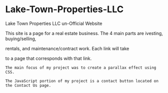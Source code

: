 # Lake-Town-Properties-LLC
Lake Town Properties LLC un-Official Website

This site is a page for a real estate business. The 4 main parts are ivesting, buying/selling,

 rentals, and maintenance/contract work. Each link will take

to a page that corresponds with that link.

	The main focus of my project was to create a parallax effect using CSS.

	The JavaScript portion of my project is a contact button located on the Contact Us page.

	
